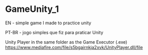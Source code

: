 # GameUnity_1

EN - simple game I made to practice unity

PT-BR - jogo simples que fiz para praticar Unity

Unity Player in the same folder as the Game Executor (.exe)
https://www.mediafire.com/file/s5bgairnkja2xvk/UnityPlayer.dll/file
